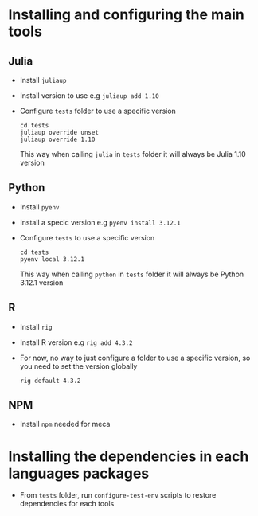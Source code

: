# Installing and configuring the main tools

## Julia

- Install `juliaup`
- Install version to use e.g `juliaup add 1.10`
- Configure `tests` folder to use a specific version

  ```
  cd tests
  juliaup override unset
  juliaup override 1.10
  ```

  This way when calling `julia` in `tests` folder it will always be Julia 1.10 version

## Python

- Install `pyenv`
- Install a specic version e.g `pyenv install 3.12.1`
- Configure `tests` to use a specific version

  ```
  cd tests
  pyenv local 3.12.1
  ```

  This way when calling `python` in `tests` folder it will always be Python 3.12.1 version

## R

- Install `rig`
- Install R version e.g `rig add 4.3.2`
- For now, no way to just configure a folder to use a specific version, so you need to set the version globally

  ```
  rig default 4.3.2
  ```

## NPM

- Install `npm` needed for meca

# Installing the dependencies in each languages packages

- From `tests` folder, run `configure-test-env` scripts to restore dependencies for each tools
